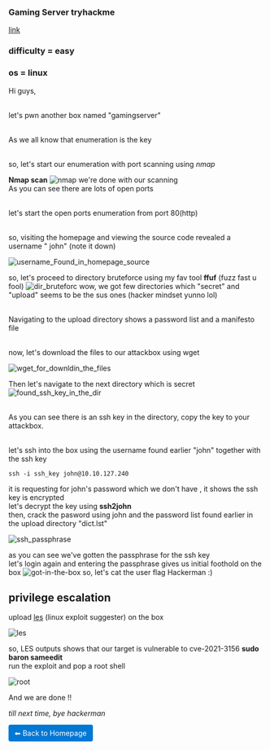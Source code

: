 ### Gaming Server tryhackme
[link](https://tryhackme.com/room/gamingserver)
### difficulty = easy
### os = linux

  Hi guys,
  
  <br> let's pwn another box named "gamingserver"
  
 <br> As we all know that enumeration is the key
  
  <br> so, let's start our enumeration with port scanning using *nmap*
  
  **Nmap scan**
  ![nmap](https://github.com/0xVenus/0xVenus.github.io/assets/97831939/8830bf4d-d824-4f5b-bedb-0017641a94f5)
we're done with our scanning
<br> As you can see there are lots of open ports

<br> let's start the open ports enumeration from port 80(http)

<br> so, visiting the homepage and viewing the source code revealed a username " john" (note it down)

![username_Found_in_homepage_source](https://github.com/0xVenus/0xVenus.github.io/assets/97831939/ddbebe41-a572-4713-8747-806265f24bf0)

so, let's proceed to directory bruteforce using my fav tool **ffuf** (fuzz fast u fool)
![dir_bruteforc](https://github.com/0xVenus/0xVenus.github.io/assets/97831939/87d19d4f-7493-4a69-8e49-5d852a4b2312)
wow, we got few directories which "secret" and "upload" seems to be the sus ones (hacker mindset yunno lol)

<br> Navigating to the upload directory shows a password list and a manifesto file

<br> now, let's download the files to our attackbox using wget

![wget_for_downldin_the_files](https://github.com/0xVenus/0xVenus.github.io/assets/97831939/6d03f9c2-3acc-4b0a-be20-deb596b53af7)

Then let's navigate to the next directory which is secret
![found_ssh_key_in_the_dir](https://github.com/0xVenus/0xVenus.github.io/assets/97831939/485b72c6-9b6f-4100-9757-a9c216cc3ea9)

  <br> As you can see there is an ssh key in the directory, copy the key to your attackbox.

<br> let's ssh into the box using the username found earlier "john" together with the ssh key
```
ssh -i ssh_key john@10.10.127.240
```
it is requesting for john's password which we don't have , it shows the ssh key is encrypted
<br> let's decrypt the key using **ssh2john** 
<br> then, crack the pasword using john and the password list found earlier in the upload directory "dict.lst"

![ssh_passphrase](https://github.com/0xVenus/0xVenus.github.io/assets/97831939/8cb8be19-49e7-4ee6-b4a0-215df3c4aa2a)

as you can see we've gotten the passphrase for the ssh key 
<br> let's login again and entering the passphrase gives us initial foothold on the box
![got-in-the-box](https://github.com/0xVenus/0xVenus.github.io/assets/97831939/ebb29abf-e63e-4e74-beb6-875507a8656b)
so, let's cat the user flag Hackerman :)
 
 <h2>privilege escalation</h2>
 
 upload [les](https://github.com/mzet-/linux-exploit-suggester) (linux exploit suggester) on the box
 
 ![les](https://github.com/0xVenus/0xVenus.github.io/assets/97831939/9ee2575d-f648-47ec-9572-b9569a0ede76)

 so, LES outputs shows that our target is vulnerable to cve-2021-3156 **sudo baron sameedit**
 <br> run the exploit and pop a root shell
 
![root](https://github.com/0xVenus/0xVenus.github.io/assets/97831939/7dcdfa7a-4fbc-4e59-885f-d848a523cdb6)

And we are done !!

*till next time, bye hackerman*

<a href="https://0xvenus.github.io" style="display:inline-block; padding:8px 12px; background:#0078d4; color:#fff; text-decoration:none; border-radius:4px;">
    ⬅ Back to Homepage
</a>






